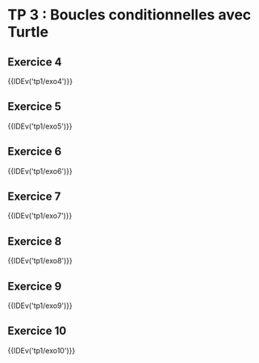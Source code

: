 # TP 3 : Boucles conditionnelles avec Turtle

## Exercice 4

{{IDEv('tp1/exo4')}}

## Exercice 5

{{IDEv('tp1/exo5')}}

## Exercice 6

{{IDEv('tp1/exo6')}}

## Exercice 7

{{IDEv('tp1/exo7')}}

## Exercice 8

{{IDEv('tp1/exo8')}}

## Exercice 9

{{IDEv('tp1/exo9')}}

## Exercice 10

{{IDEv('tp1/exo10')}}